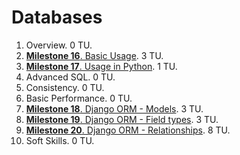 # Databases

1. Overview. 0 TU.
1. [**Milestone 16**. Basic Usage](2_Basic_Usage). 3 TU.
1. [**Milestone 17**. Usage in Python](3_Usage_Python). 1 TU.
1. Advanced SQL. 0 TU.
1. Consistency. 0 TU.
1. Basic Performance. 0 TU.
1. [**Milestone 18**. Django ORM - Models](../4_Framework/6_Django_ORM_Models). 3 TU.
1. [**Milestone 19**. Django ORM - Field types](../4_Framework/6_Django_ORM_Fields). 3 TU.
1. [**Milestone 20**. Django ORM - Relationships](../4_Framework/6_Django_ORM_Relationships). 8 TU.
1. Soft Skills. 0 TU.
